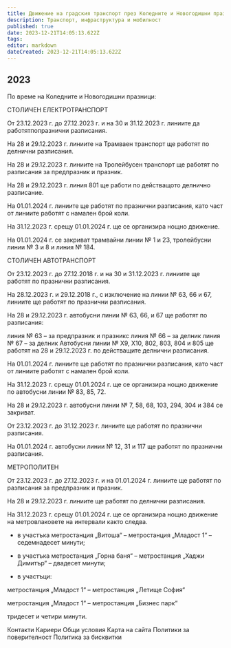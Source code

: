 ```yaml
---
title: Движение на градския транспорт през Коледните и Новогодишни празници
description: Транспорт, инфраструктура и мобилност
published: true
date: 2023-12-21T14:05:13.622Z
tags: 
editor: markdown
dateCreated: 2023-12-21T14:05:13.622Z
---
```


## 2023

По време на Коледните и Новогодишни празници:

СТОЛИЧЕН ЕЛЕКТРОТРАНСПОРТ

От 23.12.2023 г. до 27.12.2023 г. и на 30 и 31.12.2023 г. линиите да работятпопразнични разписания.

На 28 и 29.12.2023 г. линиите на Трамваен транспорт ще работят по делнични разписания.

На 28 и 29.12.2023 г. линиите на Тролейбусен транспорт ще работят по  разписания за предпразник и празник.

На 28 и 29.12.2023 г. линия 801 ще работи по действащото делнично разписание.

На 01.01.2024 г. линиите ще работят по празнични разписания, като част от линиите  работят с намален брой коли.

На 31.12.2023 г. срещу 01.01.2024 г. ще се организира нощно движение.

На 01.01.2024 г. се закриват трамвайни линии № 1 и 23, тролейбусни линии № 3 и 8 и линия № 184.

СТОЛИЧЕН АВТОТРАНСПОРТ

От 23.12.2023 г. до 27.12.2018 г. и на 30 и 31.12.2023 г.  линиите ще работят по празнични разписания.

На 28.12.2023 г. и 29.12.2018 г., с изключение на линии № 63, 66 и 67,  линиите ще работят по празнични разписания.

На 28 и 29.12.2023 г. автобусни линии № 63, 66, и 67 ще работят по разписания:

линия № 63 – за предпразник и празникс 
линия № 66 – за делник 
линия № 67 – за делник
Автобусни линии № Х9, Х10, 802, 803, 804 и 805 ще работят на 28 и 29.12.2023 г. по действащите делнични разписания.

На 01.01.2024 г. линиите ще работят по празнични разписания, като част от линиите работят с намален брой коли.

На 31.12.2023 г. срещу 01.01.2024 г. ще се организира нощно движение по автобусни линии  № 83, 85, 72.

На 28 и 29.12.2023 г. автобусни линии № 7, 58, 68, 103, 294, 304 и 384 се закриват.

От 23.12.2023 г. до 31.12.2023 г. линиите ще работят по празнични разписания.

На 01.01.2024 г. автобусни линии № 12, 31 и 117 ще работят по празнични разписания.

МЕТРОПОЛИТЕН

От 23.12.2023 г. до 27.12.2023 г. и на 01.01.2024 г.  линиите ще работят по разписания за предпразник и празник.

На 28 и 29.12.2023 г. линиите ще работят по делнични разписания.

На 31.12.2023 г. срещу 01.01.2024 г. ще се организира нощно движение на метровлаковете на интервали както следва.

- в участъка метростанция „Витоша“ – метростанция „Младост 1“ – седемнадесет минути;

- в участъка метростанция „Горна баня“ – метростанция „Хаджи Димитър“ – двадесет минути;

- в участъци:

метростанция „Младост 1“ – метростанция „Летище София“

метростанция „Младост 1“ – метростанция „Бизнес парк“

тридесет и четири минути.

Контакти
Кариери
Общи условия
Карта на сайта
Политики за поверителност
Политика за бисквитки
